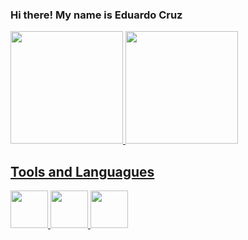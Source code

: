 ### Hi there! My name is Eduardo Cruz

<div>
<a href="https://github.com/edussouza/edussouza">
<img loading="lazy" height="180em" src="https://github-readme-stats.vercel.app/api/top-langs/?username=seu-usuário-aqui&layout=compact&langs_count=7&theme=dracula"/>
<img loading="lazy" height="180em" src="https://github-readme-stats.vercel.app/api?username=seu-usuário-aqui&show_icons=true&theme=dracula&include_all_commits=true&count_private=true"/>
</div>

## Tools and Languagues
<img src="https://cdn.jsdelivr.net/gh/devicons/devicon/icons/python/python-original.svg" height=60 weight=60 />
<img src="https://cdn.jsdelivr.net/gh/devicons/devicon/icons/java/java-original.svg" height=60 weight=60/>
<img src="https://cdn.jsdelivr.net/gh/devicons/devicon/icons/c/c-original.svg" height=60 weight=60/>





